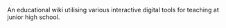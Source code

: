 An educational wiki utilising various interactive digital tools for teaching at junior high school.
